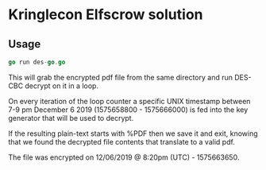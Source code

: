 # Kringlecon Elfscrow solution

## Usage

```go
go run des-go.go
```

This will grab the encrypted pdf file from the same directory and run DES-CBC decrypt on it in a loop. 

On every iteration of the loop counter a specific UNIX timestamp between 7-9 pm December 6 2019 (1575658800 - 1575666000) is fed into the key generator that will be used to decrypt. 

If the resulting plain-text starts with %PDF then we save it and exit, knowing that we found the decrypted file contents that translate to a valid pdf. 

The file was encrypted on 12/06/2019 @ 8:20pm (UTC) - 1575663650.